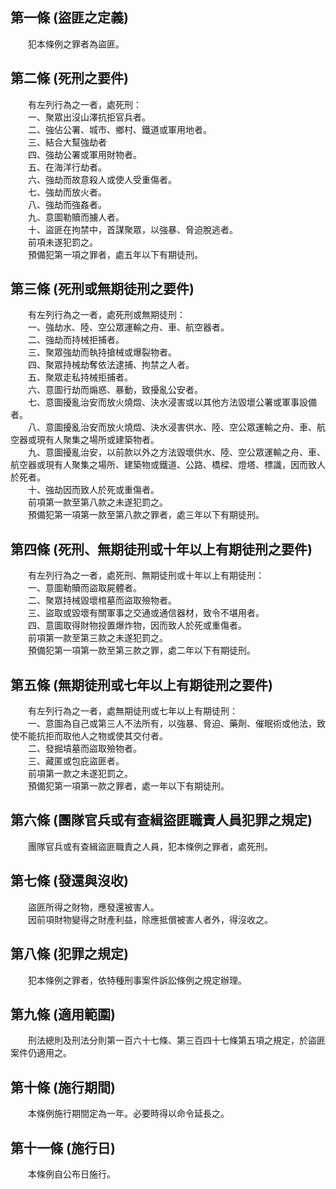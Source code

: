 第一條 (盜匪之定義)
-------------------
　　犯本條例之罪者為盜匪。  


第二條 (死刑之要件)
-------------------
　　有左列行為之一者，處死刑：  
　　一、聚眾出沒山澤抗拒官兵者。  
　　二、強佔公署、城市、鄉村、鐵道或軍用地者。  
　　三、結合大幫強劫者  
　　四、強劫公署或軍用財物者。  
　　五、在海洋行劫者。  
　　六、強劫而故意殺人或使人受重傷者。  
　　七、強劫而放火者。  
　　八、強劫而強姦者。  
　　九、意圖勒贖而擄人者。  
　　十、盜匪在拘禁中，首謀聚眾，以強暴、脅迫脫逃者。  
　　前項未遂犯罰之。  
　　預備犯第一項之罪者，處五年以下有期徒刑。  


第三條 (死刑或無期徒刑之要件)
-----------------------------
　　有左列行為之一者，處死刑或無期徒刑：  
　　一、強劫水、陸、空公眾運輸之舟、車、航空器者。  
　　二、強劫而持械拒捕者。  
　　三、聚眾強劫而執持搶械或爆裂物者。  
　　四、聚眾持械劫奪依法逮捕、拘禁之人者。  
　　五、聚眾走私持械拒捕者。  
　　六、意圖行劫而煽惑、暴動，致擾亂公安者。  
　　七、意圖擾亂治安而放火燒燬、決水浸害或以其他方法毀壞公署或軍事設備者。  
　　八、意圖擾亂治安而放火燒燬、決水浸害供水、陸、空公眾運輸之舟、車、航空器或現有人聚集之場所或建築物者。  
　　九、意圖擾亂治安，以前款以外之方法毀壞供水、陸、空公眾運輸之舟、車、航空器或現有人聚集之場所、建築物或鐵道、公路、橋樑、燈塔、標識，因而致人於死者。  
　　十、強劫因而致人於死或重傷者。  
　　前項第一款至第八款之未遂犯罰之。  
　　預備犯第一項第一款至第八款之罪者，處三年以下有期徒刑。  


第四條 (死刑、無期徒刑或十年以上有期徒刑之要件)
-----------------------------------------------
　　有左列行為之一者，處死刑、無期徒刑或十年以上有期徒刑：  
　　一、意圖勒贖而盜取屍體者。  
　　二、聚眾持械毀壞棺墓而盜取殮物者。  
　　三、盜取或毀壞有關軍事之交通或通信器材，致令不堪用者。  
　　四、意圖取得財物投置爆炸物，因而致人於死或重傷者。  
　　前項第一款至第三款之未遂犯罰之。  
　　預備犯第一項第一款至第三款之罪，處二年以下有期徒刑。  


第五條 (無期徒刑或七年以上有期徒刑之要件)
-----------------------------------------
　　有左列行為之一者，處無期徒刑或七年以上有期徒刑：  
　　一、意圖為自己或第三人不法所有，以強暴、脅迫、藥劑、催眠術或他法，致使不能抗拒而取他人之物或使其交付者。  
　　二、發掘墳墓而盜取殮物者。  
　　三、藏匿或包庇盜匪者。  
　　前項第一款之未遂犯罰之。  
　　預備犯第一項第一款之罪者，處一年以下有期徒刑。  


第六條 (團隊官兵或有查緝盜匪職責人員犯罪之規定)
-----------------------------------------------
　　團隊官兵或有查緝盜匪職責之人員，犯本條例之罪者，處死刑。  


第七條 (發還與沒收)
-------------------
　　盜匪所得之財物，應發還被害人。  
　　因前項財物變得之財產利益，除應抵償被害人者外，得沒收之。  


第八條 (犯罪之規定)
-------------------
　　犯本條例之罪者，依特種刑事案件訴訟條例之規定辦理。  


第九條 (適用範圍)
-----------------
　　刑法總則及刑法分則第一百六十七條、第三百四十七條第五項之規定，於盜匪案件仍適用之。  


第十條 (施行期間)
-----------------
　　本條例施行期間定為一年。必要時得以命令延長之。  


第十一條 (施行日)
-----------------
　　本條例自公布日施行。
